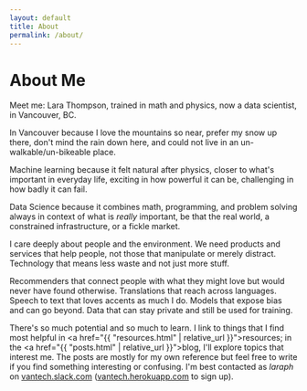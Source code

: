 ```yaml
---
layout: default
title: About
permalink: /about/
---
```


# About Me

Meet me: Lara Thompson, trained in math and physics, now a data scientist, in Vancouver, BC.

In Vancouver because I love the mountains so near, prefer my snow up there, don't mind the rain down here, and could not live in an un-walkable/un-bikeable place.

Machine learning because it felt natural after physics, closer to what's important in everyday life, exciting in how powerful it can be, challenging in how badly it can fail.

Data Science because it combines math, programming, and problem solving always in context of what is *really* important, be that the real world, a constrained infrastructure, or a fickle market.

I care deeply about people and the environment. We need products and services that help people, not those that manipulate or merely distract. Technology that means less waste and not just more stuff. 

Recommenders that connect people with what they might love but would never have found otherwise.
Translations that reach across languages. Speech to text that loves accents as much I do. Models that expose bias and can go beyond. Data that can stay private and still be used for training.

There's so much potential and so much to learn. I link to things that I find most helpful in <a href="{{ "resources.html" | relative_url }}">resources</a>; in the <a href="{{ "posts.html" | relative_url }}">blog</a>, I'll explore topics that interest me. The posts are mostly for my own reference but feel free to write if you find something interesting or confusing. I'm best contacted as *laraph* on <a href="https://vantech.slack.com">vantech.slack.com</a> (<a href="https://vantech.herokuapp.com/">vantech.herokuapp.com</a> to sign up).
